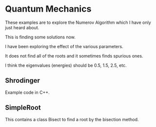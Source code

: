 # Quantum Mechanics

These examples are to explore the Numerov Algorithm which I have only just heard about.

This is finding some solutions now.

I have been exploring the effect of the various parameters.

It does not find all of the roots and it sometimes finds spurious ones.

I think the eigenvalues (energies) should be 0.5, 1.5, 2.5, etc.

## Shrodinger

Example code in C++.

 ## SimpleRoot
 
 This contains a class Bisect to find a root by the bisection method.
 
